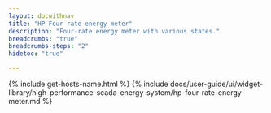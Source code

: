 ```yaml
---
layout: docwithnav
title: "HP Four-rate energy meter"
description: "Four-rate energy meter with various states."
breadcrumbs: "true"
breadcrumbs-steps: "2"
hidetoc: "true"

---
```

{% include get-hosts-name.html %}
{% include docs/user-guide/ui/widget-library/high-performance-scada-energy-system/hp-four-rate-energy-meter.md %}
